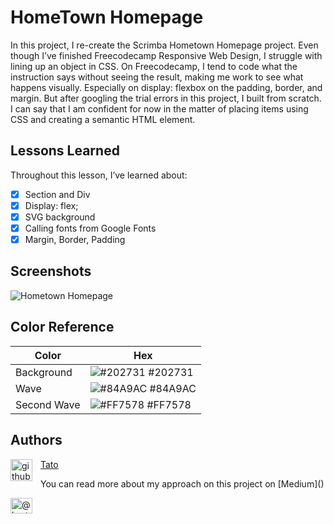 
# HomeTown Homepage

In this project, I re-create the Scrimba Hometown Homepage project. Even though I’ve finished Freecodecamp Responsive Web Design, I struggle with lining up an object in CSS. On Freecodecamp, I tend to code what the instruction says without seeing the result, making me work to see what happens visually. Especially on display: flexbox on the padding, border, and margin.
But after googling the trial errors in this project, I built from scratch. I can say that I am confident for now in the matter of placing items using CSS and creating a semantic HTML element.



## Lessons Learned

Throughout this lesson, I’ve learned about:

- [x]  Section and Div
- [x]  Display: flex;
- [x]  SVG background
- [x]  Calling fonts from Google Fonts
- [x]  Margin, Border, Padding
## Screenshots
![Hometown Homepage](https://user-images.githubusercontent.com/80773310/198334333-703c2d6d-1e5a-4145-981e-62e90e21987c.png)

## Color Reference

| Color             | Hex                                                                |
| ----------------- | ------------------------------------------------------------------ |
| Background | ![#202731](https://placehold.co/15x15/202731/202731.png) #202731|
| Wave | ![#84A9AC](https://placehold.co/15x15/84A9AC/84A9AC.png) #84A9AC|
| Second Wave | ![#FF7578](https://placehold.co/15x15/FF7578/FF7578.png) #FF7578|


## Authors

 <img align="left" alt="githubicon" width="35px" style="padding-right:10px;" src="https://cdn.jsdelivr.net/gh/devicons/devicon/icons/github/github-original.svg" />
 
 [Tato](https://github.com/DHCJS)

 <p align="left">You can read more about my approach on this project on [Medium]()</p><a href="https://medium.com/@hartatociptajaya" target="blank">
 <img align="left" src="https://user-images.githubusercontent.com/36799589/96227773-3acc6080-0fb2-11eb-837f-f5026d472969.jpg" alt="@hartatociptajaya" height="25" width="35" /></a>

